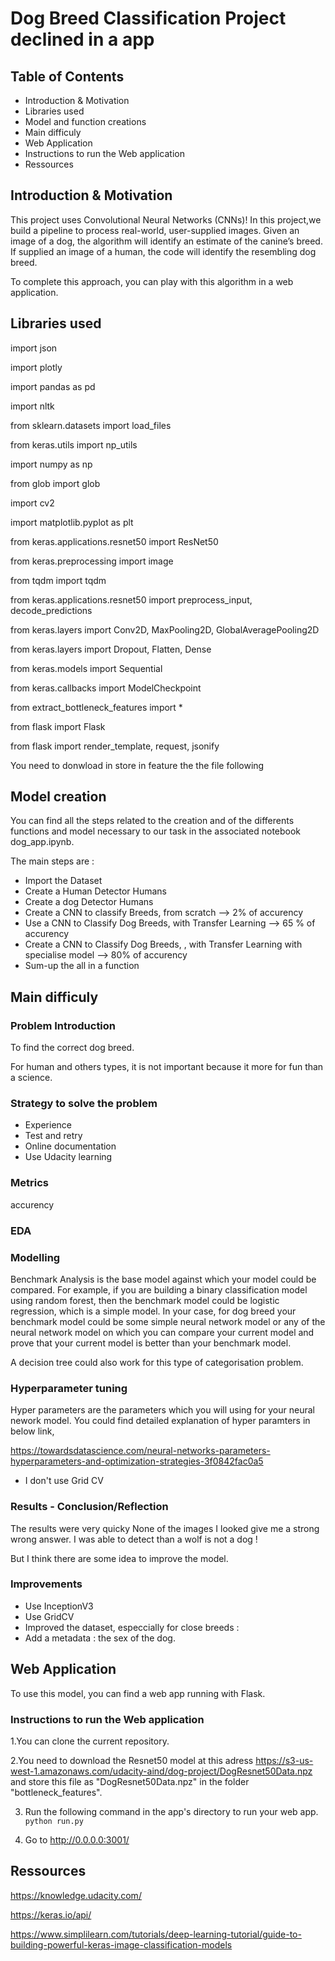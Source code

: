 # Dog Breed Classification Project declined in a app

## Table of Contents
- Introduction & Motivation
- Libraries used
- Model and function creations
- Main difficuly
- Web Application
- Instructions to run the Web application
- Ressources

## Introduction & Motivation 
This project uses Convolutional Neural Networks (CNNs)! In this project,we build a pipeline to process real-world, user-supplied images.
Given an image of a dog, the algorithm will identify an estimate of the canine’s breed. If supplied an image of a human, the code will identify the resembling dog breed.

To complete this approach, you can play with this algorithm in a web application.

## Libraries used
import json

import plotly

import pandas as pd

import nltk

from sklearn.datasets import load_files      

from keras.utils import np_utils

import numpy as np

from glob import glob


import cv2             

import matplotlib.pyplot as plt 

from keras.applications.resnet50 import ResNet50

from keras.preprocessing import image         

from tqdm import tqdm

from keras.applications.resnet50 import preprocess_input, decode_predictions


from keras.layers import Conv2D, MaxPooling2D, GlobalAveragePooling2D

from keras.layers import Dropout, Flatten, Dense

from keras.models import Sequential

from keras.callbacks import ModelCheckpoint  

from extract_bottleneck_features import *

from flask import Flask

from flask import render_template, request, jsonify

You need to donwload in store in feature the the file following

## Model creation

You can find all the steps related to the creation and of the differents functions and model necessary to our task in the associated notebook dog_app.ipynb.

The main steps are :
- Import the Dataset
- Create a Human Detector Humans 
- Create a dog Detector Humans 
- Create a CNN to classify Breeds, from scratch --> 2% of accurency
- Use a CNN to Classify Dog Breeds, with Transfer Learning --> 65 % of accurency
- Create a CNN to Classify Dog Breeds, , with Transfer Learning with specialise model --> 80% of accurency
- Sum-up the all in a function 

## Main difficuly
### Problem Introduction
To find the correct dog breed.

For human and others types, it is not important because it more for fun than a science.

### Strategy to solve the problem
 - Experience
 - Test and retry
 - Online documentation
 - Use Udacity learning
### Metrics
accurency
### EDA
### Modelling
Benchmark Analysis is the base model against which your model could be compared. For example, if you are building a binary classification model using random forest, then the benchmark model could be logistic regression, which is a simple model. In your case, for dog breed your benchmark model could be some simple neural network model or any of the neural network model on which you can compare your current model and prove that your current model is better than your benchmark model.

A decision tree could also work for this type of categorisation problem.

### Hyperparameter tuning
Hyper parameters are the parameters which you will using for your neural nework model. You could find detailed explanation of hyper paramters in below link,

https://towardsdatascience.com/neural-networks-parameters-hyperparameters-and-optimization-strategies-3f0842fac0a5
- I don't use Grid CV
### Results - Conclusion/Reflection
The results were very quicky 
None of the images I looked give me a strong wrong answer.
I was able to detect than a wolf is not a dog !

But I think there are some idea to improve the model.

### Improvements
- Use InceptionV3
- Use GridCV
- Improved the dataset, especcially for close breeds :
- Add a metadata : the sex of the dog.

## Web Application
To use this model, you can find a web app running with Flask.

### Instructions to run the Web application

1.You can clone the current repository.

2.You need to download the Resnet50 model at this adress https://s3-us-west-1.amazonaws.com/udacity-aind/dog-project/DogResnet50Data.npz and store this file as "DogResnet50Data.npz" in the folder "bottleneck_features".

3. Run the following command in the app's directory to run your web app.
    `python run.py`

4. Go to http://0.0.0.0:3001/

## Ressources
https://knowledge.udacity.com/

https://keras.io/api/

https://www.simplilearn.com/tutorials/deep-learning-tutorial/guide-to-building-powerful-keras-image-classification-models
